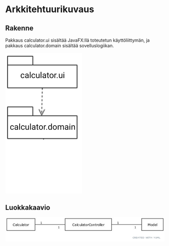 # Arkkitehtuurikuvaus

## Rakenne

Pakkaus calculator.ui sisältää JavaFX:llä toteutetun käyttöliittymän, ja pakkaus calculator.domain sisältää sovelluslogiikan.

![Pakkausrakenne](https://github.com/jarvsini/ot-harjoitustyo/blob/master/dokumentaatio/kuvat/pakkauskaavio.png)

## Luokkakaavio

![Luokkakaavio](https://github.com/jarvsini/ot-harjoitustyo/blob/master/dokumentaatio/kuvat/luokkakaavio.jpg)

